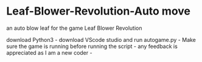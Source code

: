 # Leaf-Blower-Revolution-Auto move
an auto blow leaf for the game Leaf Blower Revolution

download Python3 -
download VScode studio and run autogame.py -
Make sure the game is running before running the script -
any feedback is appreciated as I am a new coder -
